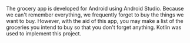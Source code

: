 The grocery app is developed for Android using Android Studio. Because we can't remember everything, we frequently forget to buy the things we want to buy. However, with the aid of this app, you may make a list of the groceries you intend to buy so that you don't forget anything. Kotlin was used to implement this project.